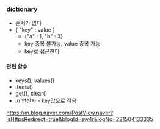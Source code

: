 ### dictionary

- 순서가 없다
- { "key" : value }
  - {"a" : 1, "b" : 3}
  - key 중복 불가능, value 중복 가능
  - key로 접근한다



#### 관련 함수

- keys(), values()
- items()
- get(), clear()
- in 연산자 - key값으로 적용

https://m.blog.naver.com/PostView.naver?isHttpsRedirect=true&blogId=sw4r&logNo=221504133335